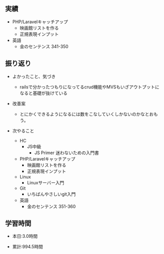 ## 実績
  - PHP/Laravelキャッチアップ
    - 映画館リストを作る
    - 正規表現インプット
  - 英語
    - 金のセンテンス 341-350


## 振り返り
- よかったこと、気づき
  - railsで分かったつもりになってるcrud機能やMVSもいざアウトプットになると基礎が抜けている
- 改善案
  - とにかくできるようになるには数をこなしていくしかないのかなとおもう。

- 次やること
  - HC
    - JS中級
      - JS Primer 迷わないための入門書
  - PHP/Laravelキャッチアップ
    - 映画館リストを作る
    - 正規表現インプット
  - Linux
    - Linuxサーバー入門
  - Git
    - いちばんやさしいgit入門
  - 英語
    - 金のセンテンス 351-360

## 学習時間
- 本日:3.0時間

- 累計:994.5時間